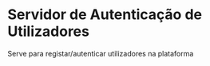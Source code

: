 # Servidor de Autenticação de Utilizadores

Serve para registar/autenticar utilizadores na plataforma

